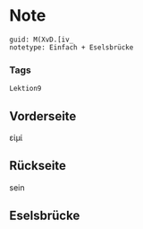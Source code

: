 # Note
```
guid: M(XvD.[iv_
notetype: Einfach + Eselsbrücke
```

### Tags
```
Lektion9
```

## Vorderseite
εἰμί

## Rückseite
sein

## Eselsbrücke

